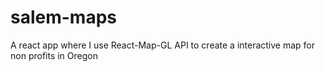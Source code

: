 # salem-maps
A react app where I use React-Map-GL API to create a interactive map for non profits in Oregon
